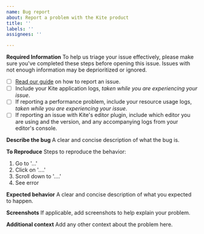 ```yaml
---
name: Bug report
about: Report a problem with the Kite product
title: ''
labels: ''
assignees: ''

---
```


**Required Information**
To help us triage your issue effectively, please make sure you've completed these steps before opening this issue. Issues with not enough information may be deprioritized or ignored.

- [ ] [Read our guide](https://help.kite.com/article/96-contact-us-with-logs) on how to report an issue.
- [ ] Include your Kite application logs, _taken while you are experiencing your issue_.
- [ ] If reporting a performance problem, include your resource usage logs, _taken while you are experiencing your issue_.
- [ ] If reporting an issue with Kite's editor plugin, include which editor you are using and the version, and any accompanying logs from your editor's console.

**Describe the bug**
A clear and concise description of what the bug is.

**To Reproduce**
Steps to reproduce the behavior:
1. Go to '...'
2. Click on '....'
3. Scroll down to '....'
4. See error

**Expected behavior**
A clear and concise description of what you expected to happen.

**Screenshots**
If applicable, add screenshots to help explain your problem.

**Additional context**
Add any other context about the problem here.

